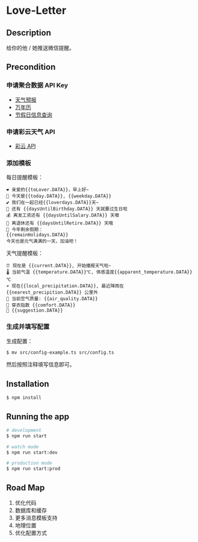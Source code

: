 # Love-Letter

## Description

给你的他 / 她推送微信提醒。

## Precondition

### 申请聚合数据 API Key

* [天气预报](https://www.juhe.cn/docs/api/id/73)
* [万年历](https://www.juhe.cn/docs/api/id/73)
* [节假日信息查询](https://www.juhe.cn/docs/api/id/606)

### 申请彩云天气 API

* [彩云 API](https://caiyunapp.com/api/weather)

### 添加模板

每日提醒模板：
```
❤️ 亲爱的{{toLover.DATA}}，早上好~
📆 今天是{{today.DATA}}, {{weekday.DATA}}
💕 我们在一起已经{{loverdays.DATA}}天~
🎂 还有 {{daysUntilBirthday.DATA}} 天就要过生日啦
💰 离发工资还有 {{daysUntilSalary.DATA}} 天嗷
👵 离退休还有 {{daysUntilRetire.DATA}} 天哦
🎊 今年剩余假期：
{{remainHolidays.DATA}}
今天也是元气满满的一天，加油吧！
```

天气提醒模板：
```
⏰ 现在是 {{current.DATA}}, 开始播报天气啦~
🌡 当前气温 {{temperature.DATA}}℃, 体感温度{{apparent_temperature.DATA}}℃
☔️ 现在{{local_precipitation.DATA}}, 最近降雨在{{nearest_precipition.DATA}} 公里外
🌈 当前空气质量: {{air_quality.DATA}}
👕 穿衣指数 {{comfort.DATA}}
🔔 {{suggestion.DATA}}
```

### 生成并填写配置

生成配置：

```bash
$ mv src/config-example.ts src/config.ts
```

然后按照注释填写信息即可。


## Installation

```bash
$ npm install
```

## Running the app

```bash
# development
$ npm run start

# watch mode
$ npm run start:dev

# production mode
$ npm run start:prod
```

## Road Map

1. 优化代码
2. 数据库和缓存
3. 更多消息模板支持
4. 地理位置
5. 优化配置方式
